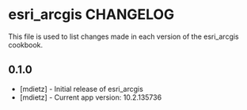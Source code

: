 esri_arcgis CHANGELOG
===========================

This file is used to list changes made in each version of the esri_arcgis cookbook.

0.1.0
-----
- [mdietz] - Initial release of esri_arcgis
- [mdietz] - Current app version: 10.2.135736